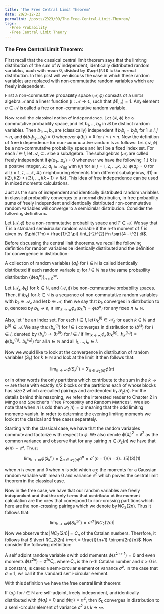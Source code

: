 ```yaml
---
title: 'The Free Central Limit Theorem'
date: 2023-12-23
permalink: /posts/2023/09/The-Free-Central-Limit-Theorem/
tags:
  -Free Probability
  -Free Central Limit Theory
---
```


### The Free Central Limit Theorem:


First recall that the classical central limit theorem says that the limiting distribution of the sum of $N$ independent, identically distributed random variables, each with mean $0$, divided by $\sqrt{N}$ is the normal distribution. In this post will we discuss the case in which these random variables are replaced with non-commutative random variables which are freely independent. 

First a non-commutative probability space $(\mathcal{A},\phi)$ consists of a unital algebra $\mathcal{A}$ and a linear function $\phi: \mathcal{A} \rightarrow \mathbb{C}$, such that $\phi(1_{\mathcal{A}}) = 1$. Any element $a \in \mathcal{A}$ is called a free or non-commutative random variable. 

Now recall the classical notion of independence. Let $(\mathcal{B}, \phi)$ be a commutative probability space, and let $b_1, ..., b_n$ in $\mathcal{B}$ be distinct random variables. Then $b_1,...,b_n$ are (classically) independent if $b_i b_j = b_j b_i$ for $1 \leq i, j \leq n$, and $\phi(b_1 b_2 ... b_n) = 0$ whenever $\phi(b_i) = 0$ for $i \leq i \leq n$. Now the definition of free independence for non-commutative random is as follows: Let $(\mathcal{A}, \phi)$ be a non-commutative probability space and let I be a fixed index set. For each $i \in I$, let $\mathcal{A_i} \subset \mathcal{A}$ be a subalgebra. The subalgebras $(\mathcal{A_i}$ are called freely independent if $\phi(a_1 ... a_k) = 0$ whenever we have the following: 1.) $k$ is a positive integer, 2.) $a_j \in \mathcal{A}_{i(j)}$ with $i(j)$ for all $j = 1,2,...,k$, 3.) $\phi(a_j) = 0$ for all $j = 1,2,...,k$, 4.) neighbouring elements from different subalgebras, $i(1) \neq i(2), i(2) \neq i(3), ... , i(k-1) \neq i(k)$. This idea of free independence can be used in mixed moments calculations. 

Just as the sum of independent and identically distributed random variables in classical probability converges to a normal distribution, in free probability sums of freely independent and identically distributed non-commutative random variables will converge to a semicirular distribution. Consider the following definitions:

Let $(\mathcal{A},\phi)$ be a non-commutative probability space and $T \in \mathcal{A}$. We say that $T$ is a standard semicircular random variable if the n-th moment of $T$ is given by: $\phi(T^n) = \frac{1}{2 \pi} \int_{-2}^{2}t^n \sqrt{4 - t^2} dt$.

Before discussing the central limit theorems, we recall the following definition for random variables be identically distributed and the definition for convergence in distirbution:

A collection of random variables $\{ a_i \}$ for $i \in \mathbb{N}$ is called identically distributed if each random variable $a_i$ for $i \in \mathbb{N}$ has the same probability distribution $\{\phi(a_i^n)\}^{\infty}_{n = 0}$. 

Let $(\mathcal{A_k}, \phi_k)$ for $k \in \mathbb{N}$, and $(\mathcal{A}, \phi)$ be non-commutative probability spaces. Then, if $(b_k)$ for $k \in \mathbb{N}$ is a sequence of non-commutative random variables with $b_k \in \mathcal{A_k}$ and let $b \in \mathcal{A}$, then we say that $b_k$ converges in distribution to $b$, denoted by $b_k \rightarrow b$, if $\lim_{k \rightarrow \infty} \phi_k(b_k^n) = \phi(b^n)$ for any fixed $n \in \mathbb{N}$. 

Also, let $I$ be an index set. For each $i \in I$, let $b_k^{(i)} \in \mathcal{A_k}$ for each $k \in \mathbb{N}$ and $b^{(i)} \in \mathcal{A}$. We say that $(b_k^{(i)})$ for $i \in I$ converges in distribution to $(b^{(i)})$ for $i \in I$, denoted by $(b_k^{i}) \rightarrow (b^{(i)})$ for $i \in I$ if $\lim_{k \rightarrow \infty} \phi_k(b_k^{(i_1)} ... b_k^{(i_n)}) = \phi(b_k^{(i_1)} ... b_k^{(i_n)})$ for all $n \in \mathbb{N}$ and all $i_1,...,i_n \in I$. 

Now we would like to look at the convergence in distribution of random variables $(S_k)$ for $k \in \mathbb{N}$ and look at the limit. It then follows that: 

$$\lim_{k \rightarrow \infty} \phi(S_k^n) = \sum_{\pi \in \mathcal{P_2}(n)} \phi(\pi)$$

or in other words the only partitions which contribute to the sum in the $k \rightarrow \infty$ are those with exactly $n/2$ blocks or the partitions each of whose blocks has size $2$ which are called pairings and are denoted by $\mathcal{P_2}(n)$. For the details behind this reasoning, we refer the interested reader to Chapter 2 in Mingo and Speicher's "Free Probability and Random Matrices". We also note that when $n$ is odd then $\mathcal{P_2}(n) = \emptyset$ meaning that the odd limiting moments vanish. In order to determine the evening limiting moments we look at the clasical and free cases separately. 

Starting with the classical case, we have that the random variables commute and factorize with respect to $\phi$. We also denote $\phi(a_i)^2 = \sigma^2$ as the common variance and observe that for any pairing $\pi \in \mathcal{P_2}(n)$ we have that $\phi(\pi) = \sigma^n$. Thus:

$$ \lim_{k \rightarrow \infty} \phi(S_k^n) = \sum_{\pi \in \mathcal{P_2}(n)} \sigma^n = \sigma^n (n-1)(n-3)...(5)(3)(1)$$ 

when $n$ is even and $0$ when $n$ is odd which are the moments for a Gaussian random variable with mean $0$ and variance $\sigma^2$ which proves the central limit theorem in the classical case. 

Now in the free case, we have that our random variables are freely independent and that the only terms that contribute ot the moment calculation are the ones that correspond to non-crossing partitions which here are the non-crossing pairings which we denote by $NC_2(2n)$. Thus it follows that: 

$$\lim_{k \rightarrow \infty} \phi(S_k^{2n}) = \sigma^{2n} \lvert NC_2(2n) \rvert$$

Now we observe that $\lvert NC_2(2n)\rvert = C_n$ of the Catalan numbers. Therefore, it follows that $ \lvert NC_2(2n) \rvert = \frac{1}{n+1} \binom{2n}{n}$. Now consider the following definition:

A self adjoint random variable $s$ with odd moments $\phi(s^{2n+1}) = 0$ and even moments $\phi(s^{2n}) = \sigma^{2n}C_n$ where $C_n$ is the n-th Catalan number and $\sigma>0$ is a constant, is called a semi-circular element of variance $\sigma^2$. in the case that $\sigma = 1$, we call it the standard semi-circular element. 

With this definition we have the free central limit theorem:

If $(a_i)$ for $i \in \mathbb{N}$ are self-adjoint, freely independent, and identically distributed with $\phi(a_i) = 0$ and $\phi(a_i) = \sigma^2$, then $S_k$ converges in distribution to a semi-circular element of variance $\sigma^2$ as $k \rightarrow \infty$. 




































